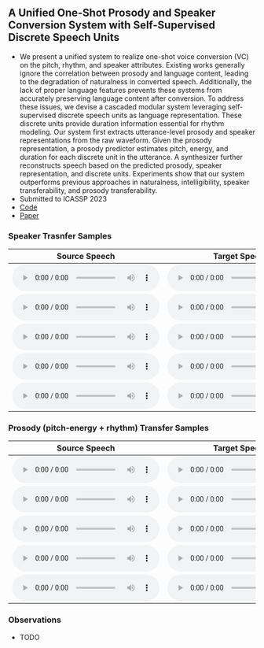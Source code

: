 ## A Unified One-Shot Prosody and Speaker Conversion System with Self-Supervised Discrete Speech Units

 - We present a unified system to realize one-shot voice conversion (VC) on the pitch, rhythm, and speaker attributes. Existing works generally ignore the correlation between prosody and language content, leading to the degradation of naturalness in converted speech. Additionally, the lack of proper language features prevents these systems from accurately preserving language content after conversion. To address these issues, we devise a cascaded modular system leveraging self-supervised discrete speech units as language representation. These discrete units provide duration information essential for rhythm modeling. Our system first extracts utterance-level prosody and speaker representations from the raw waveform. Given the prosody representation, a prosody predictor estimates pitch, energy, and duration for each discrete unit in the utterance. A synthesizer further reconstructs speech based on the predicted prosody, speaker representation, and discrete units. Experiments show that our system outperforms previous approaches in naturalness, intelligibility, speaker transferability, and prosody transferability.
 - Submitted to ICASSP 2023
 - [Code](https://github.com/b04901014/UUVC)
 - [Paper](https://arxiv.org/abs/2211.06535)

### Speaker Trasnfer Samples

|Source Speech|Target Speech|AutoVC|SRDVC|Ours (VCTK, predicted P,Q)|Ours (VCTK, original P,Q)|Ours (LibriTTS, original P,Q)|
|-------------|-------------|------|-----|--------------------------|-------------------------|-----------------------------|
|<audio src="samples/gt_source/8506_287660_000007_000001--8225_274374_000009_000000.wav" type="audio/wav" controls preload></audio>|<audio src="samples/gt_target/8506_287660_000007_000001--8225_274374_000009_000000.wav" type="audio/wav/" controls preload></audio>|<audio src="samples/autovc_speaker/8506_287660_000007_000001--8225_274374_000009_000000.wav" type="audio/wav/" controls preload></audio>|<audio src="samples/srdvc_speaker/8506_287660_000007_000001--8225_274374_000009_000000.wav" type="audio/wav/" controls preload></audio>|<audio src="samples/ours_speaker/8506_287660_000007_000001--8225_274374_000009_000000.wav" type="audio/wav/" controls preload></audio>|<audio src="samples/ours_exact_speaker/8506_287660_000007_000001--8225_274374_000009_000000.wav" type="audio/wav/" controls preload></audio>|<audio src="samples/libri_exact_speaker/8506_287660_000007_000001--8225_274374_000009_000000.wav" type="audio/wav/" controls preload></audio>|
|<audio src="samples/gt_source/8498_287358_000017_000002--3157_168062_000027_000002.wav" type="audio/wav" controls preload></audio>|<audio src="samples/gt_target/8498_287358_000017_000002--3157_168062_000027_000002.wav" type="audio/wav/" controls preload></audio>|<audio src="samples/autovc_speaker/8498_287358_000017_000002--3157_168062_000027_000002.wav" type="audio/wav/" controls preload></audio>|<audio src="samples/srdvc_speaker/8498_287358_000017_000002--3157_168062_000027_000002.wav" type="audio/wav/" controls preload></audio>|<audio src="samples/ours_speaker/8498_287358_000017_000002--3157_168062_000027_000002.wav" type="audio/wav/" controls preload></audio>|<audio src="samples/ours_exact_speaker/8498_287358_000017_000002--3157_168062_000027_000002.wav" type="audio/wav/" controls preload></audio>|<audio src="samples/libri_exact_speaker/8498_287358_000017_000002--3157_168062_000027_000002.wav" type="audio/wav/" controls preload></audio>|
|<audio src="samples/gt_source/8028_233366_000032_000003--1851_148312_000063_000000.wav" type="audio/wav" controls preload></audio>|<audio src="samples/gt_target/8028_233366_000032_000003--1851_148312_000063_000000.wav" type="audio/wav/" controls preload></audio>|<audio src="samples/autovc_speaker/8028_233366_000032_000003--1851_148312_000063_000000.wav" type="audio/wav/" controls preload></audio>|<audio src="samples/srdvc_speaker/8028_233366_000032_000003--1851_148312_000063_000000.wav" type="audio/wav/" controls preload></audio>|<audio src="samples/ours_speaker/8028_233366_000032_000003--1851_148312_000063_000000.wav" type="audio/wav/" controls preload></audio>|<audio src="samples/ours_exact_speaker/8028_233366_000032_000003--1851_148312_000063_000000.wav" type="audio/wav/" controls preload></audio>|<audio src="samples/libri_exact_speaker/8028_233366_000032_000003--1851_148312_000063_000000.wav" type="audio/wav/" controls preload></audio>|
|<audio src="samples/gt_source/6188_73024_000021_000004--1025_92814_000035_000001.wav" type="audio/wav" controls preload></audio>|<audio src="samples/gt_target/6188_73024_000021_000004--1025_92814_000035_000001.wav" type="audio/wav/" controls preload></audio>|<audio src="samples/autovc_speaker/6188_73024_000021_000004--1025_92814_000035_000001.wav" type="audio/wav/" controls preload></audio>|<audio src="samples/srdvc_speaker/6188_73024_000021_000004--1025_92814_000035_000001.wav" type="audio/wav/" controls preload></audio>|<audio src="samples/ours_speaker/6188_73024_000021_000004--1025_92814_000035_000001.wav" type="audio/wav/" controls preload></audio>|<audio src="samples/ours_exact_speaker/6188_73024_000021_000004--1025_92814_000035_000001.wav" type="audio/wav/" controls preload></audio>|<audio src="samples/libri_exact_speaker/6188_73024_000021_000004--1025_92814_000035_000001.wav" type="audio/wav/" controls preload></audio>|
|<audio src="samples/gt_source/3781_156973_000013_000000--5290_26685_000039_000002.wav" type="audio/wav" controls preload></audio>|<audio src="samples/gt_target/3781_156973_000013_000000--5290_26685_000039_000002.wav" type="audio/wav/" controls preload></audio>|<audio src="samples/autovc_speaker/3781_156973_000013_000000--5290_26685_000039_000002.wav" type="audio/wav/" controls preload></audio>|<audio src="samples/srdvc_speaker/3781_156973_000013_000000--5290_26685_000039_000002.wav" type="audio/wav/" controls preload></audio>|<audio src="samples/ours_speaker/3781_156973_000013_000000--5290_26685_000039_000002.wav" type="audio/wav/" controls preload></audio>|<audio src="samples/ours_exact_speaker/3781_156973_000013_000000--5290_26685_000039_000002.wav" type="audio/wav/" controls preload></audio>|<audio src="samples/libri_exact_speaker/3781_156973_000013_000000--5290_26685_000039_000002.wav" type="audio/wav/" controls preload></audio>|

### Prosody (pitch-energy + rhythm) Transfer Samples

|Source Speech|Target Speech|SRDVC|Ours (VCTK)|Ours (LibriTTS+VCTK+ESD)|
|-------------|-------------|-----|-----------|------------------------|
|<audio src="samples/gt_source/5093_48377_000002_000001--7245_104886_000021_000001.wav" type="audio/wav" controls preload></audio>|<audio src="samples/gt_target/5093_48377_000002_000001--7245_104886_000021_000001.wav" type="audio/wav/" controls preload></audio>|<audio src="samples/srdvc_prosody/5093_48377_000002_000001--7245_104886_000021_000001.wav" type="audio/wav/" controls preload></audio>|<audio src="samples/ours_prosody/5093_48377_000002_000001--7245_104886_000021_000001.wav" type="audio/wav/" controls preload></audio>|<audio src="samples/libri_prosody/5093_48377_000002_000001--7245_104886_000021_000001.wav" type="audio/wav/" controls preload></audio>|
|<audio src="samples/gt_source/6104_58845_000057_000000--8772_270777_000029_000000.wav" type="audio/wav" controls preload></audio>|<audio src="samples/gt_target/6104_58845_000057_000000--8772_270777_000029_000000.wav" type="audio/wav/" controls preload></audio>|<audio src="samples/srdvc_prosody/6104_58845_000057_000000--8772_270777_000029_000000.wav" type="audio/wav/" controls preload></audio>|<audio src="samples/ours_prosody/6104_58845_000057_000000--8772_270777_000029_000000.wav" type="audio/wav/" controls preload></audio>|<audio src="samples/libri_prosody/6104_58845_000057_000000--8772_270777_000029_000000.wav" type="audio/wav/" controls preload></audio>|
|<audio src="samples/gt_source/3361_1150_000015_000000--8118_114469_000048_000001.wav" type="audio/wav" controls preload></audio>|<audio src="samples/gt_target/3361_1150_000015_000000--8118_114469_000048_000001.wav" type="audio/wav/" controls preload></audio>|<audio src="samples/srdvc_prosody/3361_1150_000015_000000--8118_114469_000048_000001.wav" type="audio/wav/" controls preload></audio>|<audio src="samples/ours_prosody/3361_1150_000015_000000--8118_114469_000048_000001.wav" type="audio/wav/" controls preload></audio>|<audio src="samples/libri_prosody/3361_1150_000015_000000--8118_114469_000048_000001.wav" type="audio/wav/" controls preload></audio>|
|<audio src="samples/gt_source/4111_184448_000005_000005--28_12332_000109_000011.wav" type="audio/wav" controls preload></audio>|<audio src="samples/gt_target/4111_184448_000005_000005--28_12332_000109_000011.wav" type="audio/wav/" controls preload></audio>|<audio src="samples/srdvc_prosody/4111_184448_000005_000005--28_12332_000109_000011.wav" type="audio/wav/" controls preload></audio>|<audio src="samples/ours_prosody/4111_184448_000005_000005--28_12332_000109_000011.wav" type="audio/wav/" controls preload></audio>|<audio src="samples/libri_prosody/4111_184448_000005_000005--28_12332_000109_000011.wav" type="audio/wav/" controls preload></audio>|
|<audio src="samples/gt_source/3118_5909_000021_000000--7229_80656_000028_000000.wav" type="audio/wav" controls preload></audio>|<audio src="samples/gt_target/3118_5909_000021_000000--7229_80656_000028_000000.wav" type="audio/wav/" controls preload></audio>|<audio src="samples/srdvc_prosody/3118_5909_000021_000000--7229_80656_000028_000000.wav" type="audio/wav/" controls preload></audio>|<audio src="samples/ours_prosody/3118_5909_000021_000000--7229_80656_000028_000000.wav" type="audio/wav/" controls preload></audio>|<audio src="samples/libri_prosody/3118_5909_000021_000000--7229_80656_000028_000000.wav" type="audio/wav/" controls preload></audio>|

### Observations
 - TODO
